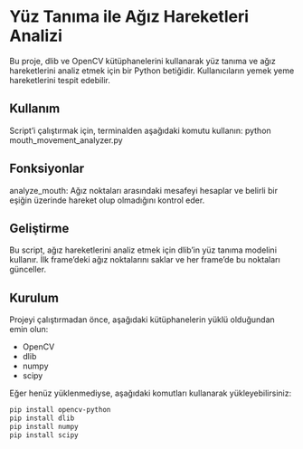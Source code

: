 # Yüz Tanıma ile Ağız Hareketleri Analizi

Bu proje, dlib ve OpenCV kütüphanelerini kullanarak yüz tanıma ve ağız hareketlerini analiz etmek için bir Python betiğidir. Kullanıcıların yemek yeme hareketlerini tespit edebilir.

## Kullanım
Script’i çalıştırmak için, terminalden aşağıdaki komutu kullanın:
python mouth_movement_analyzer.py

## Fonksiyonlar
analyze_mouth: Ağız noktaları arasındaki mesafeyi hesaplar ve belirli bir eşiğin üzerinde hareket olup olmadığını kontrol eder.

## Geliştirme
Bu script, ağız hareketlerini analiz etmek için dlib’in yüz tanıma modelini kullanır. İlk frame’deki ağız noktalarını saklar ve her frame’de bu noktaları günceller.


## Kurulum
Projeyi çalıştırmadan önce, aşağıdaki kütüphanelerin yüklü olduğundan emin olun:

- OpenCV
- dlib
- numpy
- scipy

Eğer henüz yüklenmediyse, aşağıdaki komutları kullanarak yükleyebilirsiniz:

```bash
pip install opencv-python
pip install dlib
pip install numpy
pip install scipy

